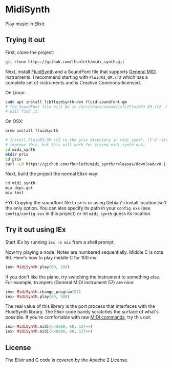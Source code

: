 # MidiSynth

Play music in Elixir.

## Trying it out

First, clone the project:

```sh
git clone https://github.com/fhunleth/midi_synth.git
```

Next, install [FluidSynth](http://www.fluidsynth.org/) and a SoundFont file that
supports [General MIDI](https://en.wikipedia.org/wiki/General_MIDI) instruments.
I recommend starting with `FluidR3_GM.sf2` which has a complete set of
instruments and is Creative Commons-licensed.

On Linux:

```sh
sudo apt install libfluidsynth-dev fluid-soundfont-gm
# The SoundFont file will be in /usr/share/sounds/sf2/FluidR3_GM.sf2. MidiSynth
# will find it.
```

On OSX:

```sh
brew install fluidsynth

# Install FluidR3_GM.sf2 to the priv directory in midi_synth. (I'd like to
# improve this, but this will work for trying midi_synth out)
cd midi_synth
mkdir priv
cd priv
curl -LO https://github.com/fhunleth/midi_synth/releases/download/v0.1.0/FluidR3_GM.sf2
```

Next, build the project the normal Elixir way:

```sh
cd midi_synth
mix deps.get
mix test
```

FYI: Copying the soundfont file to `priv` or using Debian's install location isn't the
only option. You can also specify its path in your `config.exs` (see
`config/config.exs` in this project) or let `midi_synth` guess its location.

## Try it out using IEx

Start IEx by running `iex -S mix` from a shell prompt.

Now try playing a node. Notes are numbered sequentially. Middle C is note 60.
Here's how to play middle C for 100 ms.

```elixir
iex> MidiSynth.play(60, 100)
```

If you don't like the piano, try switching the instrument to something else. For
example, trumpets (General MIDI instrument 57) are nice:

```elixir
iex> MidiSynth.change_program(57)
iex> MidiSynth.play(60, 500)
```

The real value of this library is the port process that interfaces with the
FluidSynth library. The Elixir code barely scratches the surface of what's
possible. If you're comfortable with raw [MIDI
commands](https://www.midi.org/specifications/item/table-1-summary-of-midi-message),
try this out:

```elixir
iex> MidiSynth.midi(<<0x90, 60, 127>>)
iex> MidiSynth.midi(<<0x80, 60, 127>>)
```

## License

The Elixir and C code is covered by the Apache 2 License.
